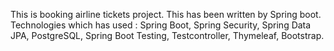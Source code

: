 This is booking airline tickets project.
This has been written by Spring boot.
Technologies which has used : 
Spring Boot,
Spring Security,
Spring Data JPA,
PostgreSQL,
Spring Boot Testing,
Testcontroller,
Thymeleaf,
Bootstrap.